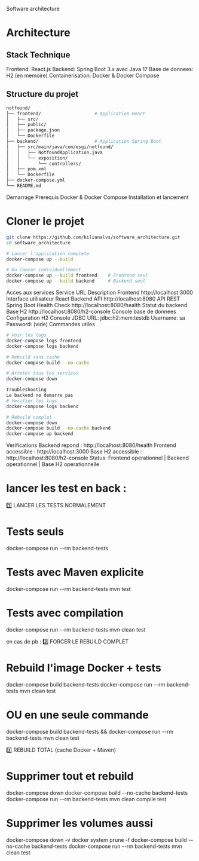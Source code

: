 Software architecture

# Architecture

## Stack Technique

Frontend: React.js
Backend: Spring Boot 3.x avec Java 17
Base de donnees: H2 (en memoire)
Containerisation: Docker & Docker Compose

## Structure du projet
```bash
notfound/
├── frontend/                    # Application React
│   ├── src/
│   ├── public/
│   ├── package.json
│   └── Dockerfile
├── backend/                     # Application Spring Boot  
│   ├── src/main/java/com/esgi/notfound/
│   │   ├── NotfoundApplication.java
│   │   └── exposition/
│   │       └── controllers/
│   ├── pom.xml
│   └── Dockerfile
├── docker-compose.yml
└── README.md
```
Demarrage
Prerequis
Docker & Docker Compose
Installation et lancement
# Cloner le projet
```bash
git clone https://github.com/kilianalvs/software_architecture.git
cd software_architecture

# Lancer l'application complete
docker-compose up --build

# Ou lancer individuellement
docker-compose up --build frontend    # Frontend seul
docker-compose up --build backend     # Backend seul
```

Acces aux services
Service	URL	Description
Frontend	http://localhost:3000	Interface utilisateur React
Backend API	http://localhost:8080	API REST Spring Boot
Health Check	http://localhost:8080/health	Statut du backend
Base H2	http://localhost:8080/h2-console	Console base de donnees
Configuration H2 Console
JDBC URL: jdbc:h2:mem:testdb
Username: sa
Password: (vide)
Commandes utiles
```bash
# Voir les logs
docker-compose logs frontend
docker-compose logs backend

# Rebuild sans cache
docker-compose build --no-cache

# Arreter tous les services
docker-compose down

Troubleshooting
Le backend ne demarre pas
# Verifier les logs
docker-compose logs backend

# Rebuild complet
docker-compose down
docker-compose build --no-cache backend
docker-compose up backend
```
Verifications
Backend repond : http://localhost:8080/health
Frontend accessible : http://localhost:3000
Base H2 accessible : http://localhost:8080/h2-console
Status: Frontend operationnel | Backend operationnel | Base H2 operationnelle

# lancer les test en back :


1️⃣ LANCER LES TESTS NORMALEMENT
# Tests seuls
docker-compose run --rm backend-tests

# Tests avec Maven explicite
docker-compose run --rm backend-tests mvn test

# Tests avec compilation
docker-compose run --rm backend-tests mvn clean test

en cas de pb :
2️⃣ FORCER LE REBUILD COMPLET
# Rebuild l'image Docker + tests
docker-compose build backend-tests
docker-compose run --rm backend-tests mvn clean test

# OU en une seule commande
docker-compose build backend-tests && docker-compose run --rm backend-tests mvn clean test

3️⃣ REBUILD TOTAL (cache Docker + Maven)
# Supprimer tout et rebuild
docker-compose down
docker-compose build --no-cache backend-tests
docker-compose run --rm backend-tests mvn clean compile test

# Supprimer les volumes aussi
docker-compose down -v
docker system prune -f
docker-compose build --no-cache backend-tests
docker-compose run --rm backend-tests mvn clean test